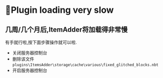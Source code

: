 # 🐌Plugin loading very slow

## 几周/几个月后,ItemAdder将加载得非常慢

有手就行啦,按下面步骤操作就可以啦.

* 关闭服务器控制台
* 删除该文件 `plugins\ItemsAdder\storage\cache\various\fixed_glitched_blocks.nbt` 
* 开启服务器控制台


